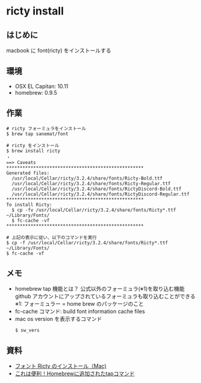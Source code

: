 ricty install
=============

## はじめに
macbook に font(ricty) をインストールする

## 環境
- OSX EL Capitan: 10.11
- homebrew: 0.9.5 

## 作業

```
# ricty フォーミュラをインストール
$ brew tap sanemat/font

# ricty をインストール
$ brew install ricty
・
==> Caveats
***************************************************
Generated files:
  /usr/local/Cellar/ricty/3.2.4/share/fonts/Ricty-Bold.ttf
  /usr/local/Cellar/ricty/3.2.4/share/fonts/Ricty-Regular.ttf
  /usr/local/Cellar/ricty/3.2.4/share/fonts/RictyDiscord-Bold.ttf
  /usr/local/Cellar/ricty/3.2.4/share/fonts/RictyDiscord-Regular.ttf
***************************************************
To install Ricty:
  $ cp -fv /usr/local/Cellar/ricty/3.2.4/share/fonts/Ricty*.ttf ~/Library/Fonts/
  $ fc-cache -vf
***************************************************

# 上記の表示に従い、以下のコマンドを実行
$ cp -f /usr/local/Cellar/ricty/3.2.4/share/fonts/Ricty*.ttf ~/Library/Fonts/
$ fc-cache -vf                                                                
```

## メモ
- homebrew tap 機能とは？
  公式以外のフォーミュラ(※1)を取り込む機能
  github アカウントにアップされているフォーミュラも取り込むことができる
  ※1: フォーミュラー = home brew のパッケージのこと
- fc-cache コマンド: build font information cache files 
- mac os version を表示するコマンド
  ```
  $ sw_vers
  ```

資料
----
- [フォント Ricty のインストール（Mac)](http://qiita.com/inouet/items/a7086139e94b80df3084)
- [これは便利！Homebrewに追加されたtapコマンド](http://tukaikta.blog135.fc2.com/blog-entry-204.html)
